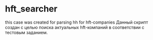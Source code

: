 # hft_searcher
this case was created for parsing hh for hft-companies
Данный скрипт создан с целью поиска актуальных hft-компаний в соответствии с тестовым заданием.
